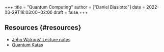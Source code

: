 +++
title = "Quantum Computing"
author = ["Daniel Biasiotto"]
date = 2022-03-29T18:03:00+02:00
draft = false
+++

## Resources {#resources}

-   [John Watrous' Lecture notes](https://cs.uwaterloo.ca/%7Ewatrous/QC-notes/)
-   [Quantum Katas](https://github.com/Microsoft/QuantumKatas)
